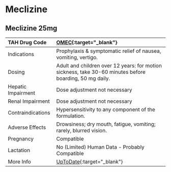 # Meclizine

## Meclizine 25mg

| TAH Drug Code      | [OMEC](https://www.tahsda.org.tw/drugs/hissearch.php?drug_code=OMEC){:target="_blank"}                  |
|:-------------------|:--------------------------------------------------------------------------------------------------------|
| Indications        | Prophylaxis & symptomatic relief of nausea, vomiting, vertigo.                                          |
| Dosing             | Adult and children over 12 years: for motion sickness, take 30-60 minutes before boarding, 50 mg daily. |
| Hepatic Impairment | Dose adjustment not necessary                                                                           |
| Renal Impairment   | Dose adjustment not necessary                                                                           |
| Contraindications  | Hypersensitivity to any component of the formulation.                                                   |
| Adverse Effects    | Drowsiness; dry mouth, fatigue, vomiting; rarely, blurred vision.                                       |
| Pregnancy          | Compatible                                                                                              |
| Lactation          | No (Limited) Human Data - Probably Compatible                                                           |
| More Info          | [UpToDate](https://www.uptodate.com/contents/meclizine-drug-information){:target="_blank"}              |

